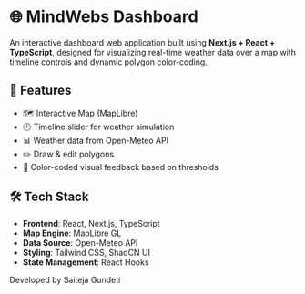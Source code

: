 # 🌐 MindWebs Dashboard

An interactive dashboard web application built using **Next.js + React + TypeScript**, designed for visualizing real-time weather data over a map with timeline controls and dynamic polygon color-coding.

## 🚀 Features

- 🗺️ Interactive Map (MapLibre)
- 🕒 Timeline slider for weather simulation
- 📊 Weather data from Open-Meteo API
- ✏️ Draw & edit polygons
- 🎨 Color-coded visual feedback based on thresholds

## 🛠️ Tech Stack

- **Frontend**: React, Next.js, TypeScript
- **Map Engine**: MapLibre GL
- **Data Source**: Open-Meteo API
- **Styling**: Tailwind CSS, ShadCN UI
- **State Management**: React Hooks



Developed by Saiteja Gundeti

